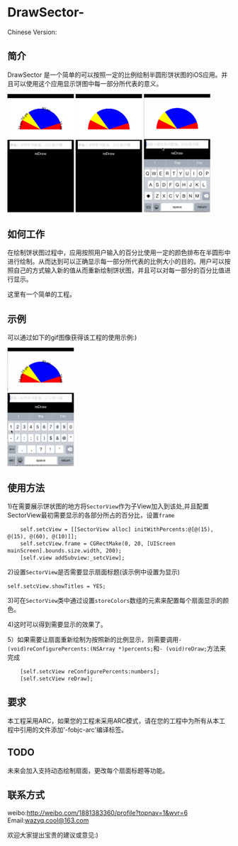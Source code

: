 DrawSector-
===========

Chinese Version:

简介
------------

DrawSector 是一个简单的可以按照一定的比例绘制半圆形饼状图的iOS应用。并且可以使用这个应用显示饼图中每一部分所代表的意义。

<img width=150 src="https://raw.githubusercontent.com/GeneralZYQ/DrawSector-/master/SectorDemo/sectorWithPercents.png"/>
<img width=150 src="https://raw.githubusercontent.com/GeneralZYQ/DrawSector-/master/SectorDemo/sectorWithoutPercents.png"/>
<img width=150 src="https://raw.githubusercontent.com/GeneralZYQ/DrawSector-/master/SectorDemo/printResults1.gif"/>

如何工作
-------------

在绘制饼状图过程中，应用按照用户输入的百分比使用一定的颜色排布在半圆形中进行绘制。从而达到可以正确显示每一部分所代表的比例大小的目的。用户可以按照自己的方式输入新的值从而重新绘制饼状图，并且可以对每一部分的百分比值进行显示。

这里有一个简单的工程。

示例
-------------

可以通过如下的gif图像获得该工程的使用示例:)

<img width=150 src="https://raw.githubusercontent.com/GeneralZYQ/DrawSector-/master/SectorDemo/example.gif"/>

使用方法
---------------

1)在需要展示饼状图的地方将`SectorView`作为子View加入到该处,并且配置SectorView最初需要显示的各部分所占的百分比，设置`frame`

```objc
    self.setcView = [[SectorView alloc] initWithPercents:@[@(15), @(15), @(60), @(10)]];
    self.setcView.frame = CGRectMake(0, 20, [UIScreen mainScreen].bounds.size.width, 200);
    [self.view addSubview:_setcView];
```

2)设置`SectorView`是否需要显示扇面标题(该示例中设置为显示)

```objc
self.setcView.showTitles = YES;
```

3)可在`SectorView`类中通过设置`storeColors`数组的元素来配置每个扇面显示的颜色。

4)这时可以得到需要显示的效果了。

5）如果需要让扇面重新绘制为按照新的比例显示，则需要调用`- (void)reConfigurePercents:(NSArray *)percents;`和`- (void)reDraw;`方法来完成

```objc
    [self.setcView reConfigurePercents:numbers];
    [self.setcView reDraw];
```

要求
------------
本工程采用ARC，如果您的工程未采用ARC模式，请在您的工程中为所有从本工程中引用的文件添加'-fobjc-arc'编译标签。

TODO
-------------
未来会加入支持动态绘制扇面，更改每个扇面标题等功能。

联系方式
-------------

weibo:http://weibo.com/1881383360/profile?topnav=1&wvr=6<br>
Email:wazyq.cool@163.com

欢迎大家提出宝贵的建议或意见:)
